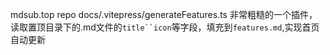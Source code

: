 mdsub.top repo
docs/.vitepress/generateFeatures.ts 非常粗糙的一个插件，读取置顶目录下的.md文件的`title``icon`等字段，填充到`features.md`,实现首页自动更新